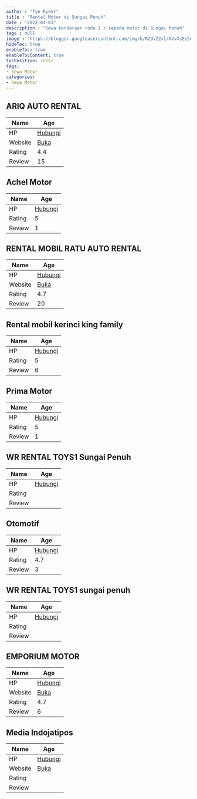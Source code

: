 ```yaml
---
author : "Tye Ryder"
title : "Rental Motor di Sungai Penuh"
date : "2022-04-03"
description : "Sewa kendaraan roda 2 / sepeda motor di Sungai Penuh"
tags : null
image : "https://blogger.googleusercontent.com/img/b/R29vZ2xl/AVvXsEiSqnrhdZXB2hxVEGvmS17Ggod5YGr1QrmVngISaCg8jSJ39iZVK1RHWKQ2iP0hAe4Eh7p5ZLU7qn-UZUAVKqaYf1NFyMD3LH-eZi-8FoONU3zRPiR4C9TbDGycIpihEA95V21g6tlIWimyF0M-he8i2U5x_sTaPERs_LA20p3sHJKMpCGLKGa4Y8BAKA/w300-h200/rental-motor-di-sungai-penuh.png"
hideToc: true
enableToc: true
enableTocContent: true
tocPosition: inner
tags:
- Sewa Motor
categories:
- Sewa Motor
---
```



## ARIQ AUTO RENTAL

Name | Age
--------|------
HP | [Hubungi](https://pcandroidplayer.blogspot.com/?clayads=https://getnumber.ndower.dev?phone=MDgxMzY2MjQxOTk2)
Website | [Buka](https://pcandroidplayer.blogspot.com/?clayads=aHR0cHM6Ly9yZW50YWxtb2JpbGRpc3VuZ2FpcGVudWgud29yZHByZXNzLmNvbS8=) 
Rating | 4.4
Review | 15


## Achel Motor

Name | Age
--------|------
HP | [Hubungi](https://pcandroidplayer.blogspot.com/?clayads=https://getnumber.ndower.dev?phone=MDgxMzY3MjYwNjI3)
Rating | 5
Review | 1


## RENTAL MOBIL RATU AUTO RENTAL

Name | Age
--------|------
HP | [Hubungi](https://pcandroidplayer.blogspot.com/?clayads=https://getnumber.ndower.dev?phone=MDgxMjEwMDA1MTM=)
Website | [Buka](https://pcandroidplayer.blogspot.com/?clayads=aHR0cHM6Ly9yYXR1YXV0b3JlbnRhbC5idXNpbmVzcy5zaXRlLw==) 
Rating | 4.7
Review | 20


## Rental mobil kerinci king family

Name | Age
--------|------
HP | [Hubungi](https://pcandroidplayer.blogspot.com/?clayads=https://getnumber.ndower.dev?phone=MDgyMjgxMzY3MjEw)
Rating | 5
Review | 6


## Prima Motor

Name | Age
--------|------
HP | [Hubungi](https://pcandroidplayer.blogspot.com/?clayads=https://getnumber.ndower.dev?phone=)
Rating | 5
Review | 1


## WR RENTAL TOYS1 Sungai Penuh

Name | Age
--------|------
HP | [Hubungi](https://pcandroidplayer.blogspot.com/?clayads=https://getnumber.ndower.dev?phone=MDg1MjYzMTk1Nzk5)
Rating | 
Review | 


## Otomotif

Name | Age
--------|------
HP | [Hubungi](https://pcandroidplayer.blogspot.com/?clayads=https://getnumber.ndower.dev?phone=MDg1MjYzMTk4MDA0)
Rating | 4.7
Review | 3


## WR RENTAL TOYS1 sungai penuh

Name | Age
--------|------
HP | [Hubungi](https://pcandroidplayer.blogspot.com/?clayads=https://getnumber.ndower.dev?phone=MDg1MjYzMTk1Nzk5)
Rating | 
Review | 


## EMPORIUM MOTOR

Name | Age
--------|------
HP | [Hubungi](https://pcandroidplayer.blogspot.com/?clayads=https://getnumber.ndower.dev?phone=MDgxOTMwNDYzNTY2)
Website | [Buka](https://pcandroidplayer.blogspot.com/?clayads=aHR0cHM6Ly93d3cuaW5zdGFncmFtLmNvbS9lbXBvcml1bV9tb3Rvcl9zcG4v) 
Rating | 4.7
Review | 6


## Media Indojatipos

Name | Age
--------|------
HP | [Hubungi](https://pcandroidplayer.blogspot.com/?clayads=https://getnumber.ndower.dev?phone=MDg1MzEwMTc2MTM1)
Website | [Buka](https://pcandroidplayer.blogspot.com/?clayads=aHR0cHM6Ly93d3cuaW5kb2phdGlwb3MuY29tLw==) 
Rating | 
Review | 


